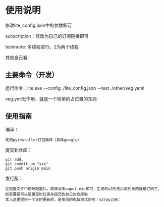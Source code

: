 # 使用说明

修改lite_config.json中的参数即可

subscription：修改为自己的订阅链接即可

testmode: 多线程进行，2为两个线程

其他自己看

## 主要命令（开发）

运行命令：lite.exe --config ./lite_config.json --test ./other/veg.yaml

veg.yml无作用，就是一个简单的占位置的东西

## 使用指南

编译：

    使用pyinstaller打包编译（具体google）
    
提交到仓库：

    git add.
    git commit -m "xxx"
    git push origin main


发行版：

    在配置文件中修改配置后，直接点击ouput.exe即可，生成的v2的无后缀的东西就是订阅了，如有需要可以设置定时任务并提交到自己的仓库啦
    本人这里提供一个定时更新的，是电信的电脑测试的啦：v2ray订阅：
